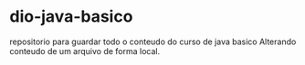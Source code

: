# dio-java-basico
repositorio para guardar todo o conteudo do curso de java basico
Alterando conteudo de um arquivo de forma local.